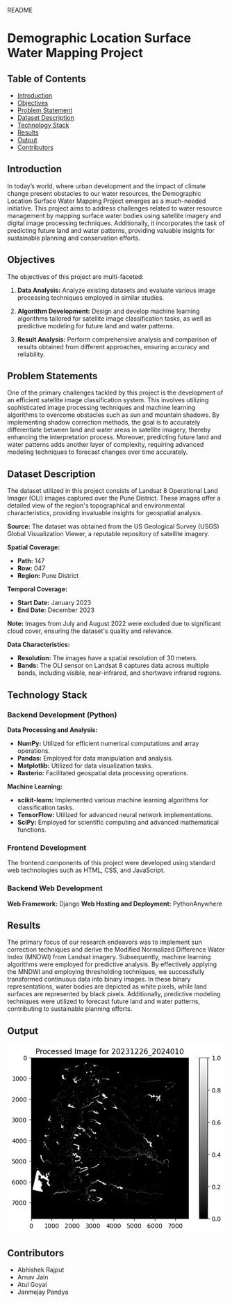 README

# Demographic Location Surface Water Mapping Project

## Table of Contents

- [Introduction](#introduction)
- [Objectives](#objectives)
- [Problem Statement](#problem-statement)
- [Dataset Description](#dataset-description)
- [Technology Stack](#technology-stack)
- [Results](#results)
- [Output](#output)
- [Contributors](#contributors)

## Introduction

In today’s world, where urban development and the impact of climate change present obstacles to our water resources, the Demographic Location Surface Water Mapping Project emerges as a much-needed initiative. This project aims to address challenges related to water resource management by mapping surface water bodies using satellite imagery and digital image processing techniques. Additionally, it incorporates the task of predicting future land and water patterns, providing valuable insights for sustainable planning and conservation efforts.

## Objectives

The objectives of this project are multi-faceted:

1. **Data Analysis:** Analyze existing datasets and evaluate various image processing techniques employed in similar studies.

2. **Algorithm Development:** Design and develop machine learning algorithms tailored for satellite image classification tasks, as well as predictive modeling for future land and water patterns.

3. **Result Analysis:** Perform comprehensive analysis and comparison of results obtained from different approaches, ensuring accuracy and reliability.

## Problem Statements

One of the primary challenges tackled by this project is the development of an efficient satellite image classification system. This involves utilizing sophisticated image processing techniques and machine learning algorithms to overcome obstacles such as sun and mountain shadows. By implementing shadow correction methods, the goal is to accurately differentiate between land and water areas in satellite imagery, thereby enhancing the interpretation process. Moreover, predicting future land and water patterns adds another layer of complexity, requiring advanced modeling techniques to forecast changes over time accurately.

## Dataset Description

The dataset utilized in this project consists of Landsat 8 Operational Land Imager (OLI) images captured over the Pune District. These images offer a detailed view of the region's topographical and environmental characteristics, providing invaluable insights for geospatial analysis.

**Source:** The dataset was obtained from the US Geological Survey (USGS) Global Visualization Viewer, a reputable repository of satellite imagery.

**Spatial Coverage:**
- **Path:** 147
- **Row:** 047
- **Region:** Pune District

**Temporal Coverage:**
- **Start Date:** January 2023
- **End Date:** December 2023

**Note:** Images from July and August 2022 were excluded due to significant cloud cover, ensuring the dataset's quality and relevance.

**Data Characteristics:**
- **Resolution:** The images have a spatial resolution of 30 meters.
- **Bands:** The OLI sensor on Landsat 8 captures data across multiple bands, including visible, near-infrared, and shortwave infrared regions.

## Technology Stack

### Backend Development (Python)

**Data Processing and Analysis:**
- **NumPy:** Utilized for efficient numerical computations and array operations.
- **Pandas:** Employed for data manipulation and analysis.
- **Matplotlib:** Utilized for data visualization tasks.
- **Rasterio:** Facilitated geospatial data processing operations.

**Machine Learning:**
- **scikit-learn:** Implemented various machine learning algorithms for classification tasks.
- **TensorFlow:** Utilized for advanced neural network implementations.
- **SciPy:** Employed for scientific computing and advanced mathematical functions.

### Frontend Development

The frontend components of this project were developed using standard web technologies such as HTML, CSS, and JavaScript.

### Backend Web Development

**Web Framework:** Django
**Web Hosting and Deployment:** PythonAnywhere

## Results

The primary focus of our research endeavors was to implement sun correction techniques and derive the Modified Normalized Difference Water Index (MNDWI) from Landsat imagery. Subsequently, machine learning algorithms were employed for predictive analysis. By effectively applying the MNDWI and employing thresholding techniques, we successfully transformed continuous data into binary images. In these binary representations, water bodies are depicted as white pixels, while land surfaces are represented by black pixels. Additionally, predictive modeling techniques were utilized to forecast future land and water patterns, contributing to sustainable planning efforts.

## Output 

 ![](randomoutput.png)


## Contributors

- Abhishek Rajput
- Arnav Jain
- Atul Goyal
- Janmejay Pandya



